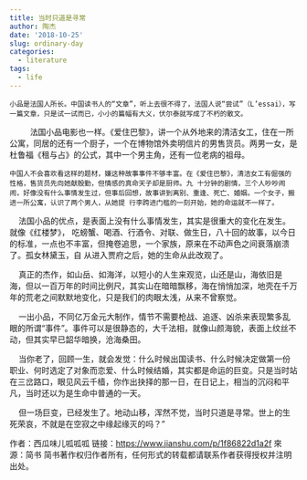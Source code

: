 ```yaml
---
title: 当时只道是寻常
author: 陶杰
date: '2018-10-25'
slug: ordinary-day
categories:
  - literature
tags:
  - life
---
```


    小品是法国人所长。中国读书人的“文章”，听上去很不得了，法国人说“尝试”（L’essai），写一篇文章，只是试一试而已，小小的篇幅有大义，伏尔泰就写成了不朽的散文。

&#8195; &#8195; 法国小品电影也一样。《爱住巴黎》，讲一个从外地来的清洁女工，住在一所公寓，同居的还有一个厨子，一个在博物馆外卖明信片的男售货员。两男一女，是杜鲁福《租与占》的公式，其中一个男主角，还有一位老病的祖母。

    中国人不会喜欢看这样的题材，嫌这种故事事件不够丰富。在《爱住巴黎》，清洁女工有倔强的性格，售货员先向她献殷勤，但情感的真命天子却是厨师。九 十分钟的剧情，三个人吵吵闹闹，好像没有什么事情发生过，但事后回想，故事讲到离别、重逢、死亡、婚姻。一个女子，搬进一所公寓，认识了两个男人，从她提 行李跨进门槛的一刻开始，她的命运就不一样了。

    法国小品的优点，是表面上没有什么事情发生，其实是很重大的变化在发生。就像《红楼梦》， 吃螃蟹、喝酒、行酒令、对联、做生日，八十回的故事，以今日的标准，一点也不丰富，但掩卷追思，一个家族，原来在不动声色之间衰落崩溃了。孤女林黛玉，自 从进入贾府之后，她的生命从此改观了。

    真正的杰作，如山岳、如海洋，以短小的人生来观览，山还是山，海依旧是海，但以一百万年的时间比例尺，其实山在暗暗飘移，海在悄悄加深，地壳在千万年的荒老之间默默地变化，只是我们的肉眼太浅，从来不曾察觉。

    一出小品，不同亿万金元大制作，情节不需要枪战、追逐、凶杀来表现繁多乱眼的所谓“事件”。事件可以是很静态的，大千法相，就像山颜海貌，表面上纹丝不动，但其实早已韶华暗换，沧海桑田。

    当你老了，回顾一生，就会发觉：什么时候出国读书、什么时候决定做第一份职业、何时选定了对象而恋爱、什么时候结婚，其实都是命运的巨变。只是当时站在三岔路口，眼见风云千樯，你作出抉择的那一日，在日记上，相当的沉闷和平凡，当时还以为是生命中普通的一天。

    但一场巨变，已经发生了。地动山移，浑然不觉，当时只道是寻常。世上的生死荣哀，不就是在空寂之中缘起缘灭的吗？”

作者：西瓜味儿呱呱呱
链接：https://www.jianshu.com/p/1f86822d1a2f
來源：简书
简书著作权归作者所有，任何形式的转载都请联系作者获得授权并注明出处。